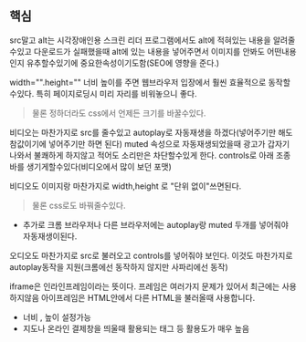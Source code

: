 ## 핵심
src말고 alt는 시각장애인용 스크린 리더 프로그램에서도 alt에 적혀있는 내용을 알려줄수있고 다운로드가 실패했을때 alt에 있는 내용을 넣어주면서 이미지를 안봐도 어떤내용인지 유추할수있기에 중요한속성이기도함(SEO에 영향을 준다.)

width="".height="" 너비 높이를 주면 웹브라우저 입장에서 훨씬 효율적으로 동작할수있다.
특히 페이지로딩시 미리 자리를 비워놓으니 좋다.
> 물론 정하더라도 css에서 언제든 크기를 바꿀수있다.

비디오는 마찬가지로 src를 줄수있고 autoplay로 자동재생을 하겠다(넣어주기만 해도 참값이기에 넣어주기만 하면 된다) muted 속성으로 자동재생되었을때 광고가 갑자기 나와서 불쾌하게 하지않고 적어도 소리만은 차단할수있게 한다.
controls로 아래 조종바를 생기게할수있다(비디오에서 많이 보던 포맷)

비디오도 이미지랑 마찬가지로 width,height 로 "단위 없이"쓰면된다. 
> 물론 css로도 바꿔줄수있다.

+ 추가로 크롬 브라우저나 다른 브라우저에는 autoplay랑 muted 두개를 넣어줘야 자동재생이된다.

오디오도 마찬가지로 src로 불러오고 controls를 넣어줘야 보인다. 이것도 마찬가지로 autoplay동작을 지원(크롬에선 동작하지 않지만 사파리에선 동작)

iframe은 인라인프레임이라는 뜻이다. 프레임은 여러가지 문제가 있어서 최근에는 사용하지않음
아이프레임은 HTML안에서 다른 HTML을 불러올때 사용합니다.
- 너비 , 높이 설정가능
- 지도나 온라인 결제창을 띄울때 활용되는 태그 등 활용도가 매우 높음